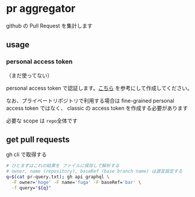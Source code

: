 # pr aggregator

github の Pull Request を集計します

## usage

### personal access token

（まだ使ってない）

personal access token で認証します。[こちら](https://docs.github.com/ja/authentication/keeping-your-account-and-data-secure/creating-a-personal-access-token)
を参考にして作成してください。

なお、プライベートリポジトリで利用する場合は fine-grained personal access token ではなく、 classic の access token を作成する必要があります

必要な scope は `repo`全体です

## get pull requests

gh cli で取得する

```bash
# ひとまずはこれの結果を ファイルに保存して解析する
# owner, name (repository), baseRef (base branch name) は適宜設定する
q=$(cat pr-query.txt); gh api graphql \
  -F owner='hoge' -F name='fuga' -F baseRef='bar' \
  -f query="${q}"
```

